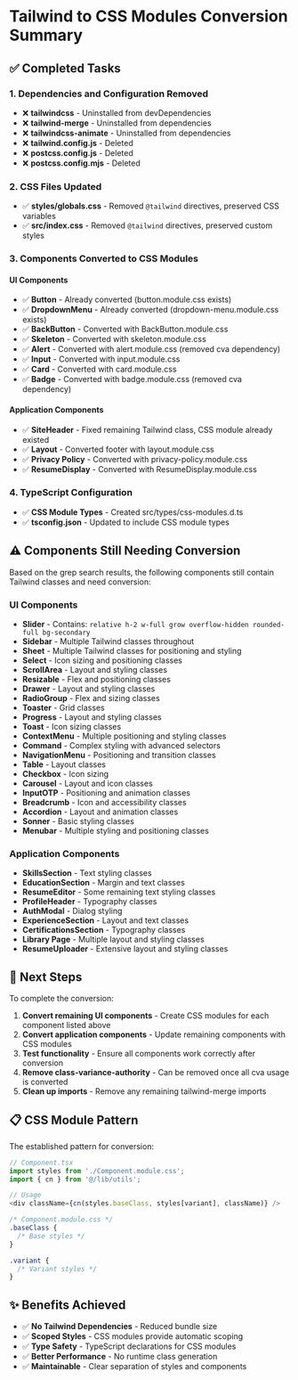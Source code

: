 # Tailwind to CSS Modules Conversion Summary

## ✅ Completed Tasks

### 1. Dependencies and Configuration Removed
- ❌ **tailwindcss** - Uninstalled from devDependencies
- ❌ **tailwind-merge** - Uninstalled from dependencies  
- ❌ **tailwindcss-animate** - Uninstalled from dependencies
- ❌ **tailwind.config.js** - Deleted
- ❌ **postcss.config.js** - Deleted
- ❌ **postcss.config.mjs** - Deleted

### 2. CSS Files Updated
- ✅ **styles/globals.css** - Removed `@tailwind` directives, preserved CSS variables
- ✅ **src/index.css** - Removed `@tailwind` directives, preserved custom styles

### 3. Components Converted to CSS Modules

#### UI Components
- ✅ **Button** - Already converted (button.module.css exists)
- ✅ **DropdownMenu** - Already converted (dropdown-menu.module.css exists)  
- ✅ **BackButton** - Converted with BackButton.module.css
- ✅ **Skeleton** - Converted with skeleton.module.css
- ✅ **Alert** - Converted with alert.module.css (removed cva dependency)
- ✅ **Input** - Converted with input.module.css
- ✅ **Card** - Converted with card.module.css
- ✅ **Badge** - Converted with badge.module.css (removed cva dependency)

#### Application Components  
- ✅ **SiteHeader** - Fixed remaining Tailwind class, CSS module already existed
- ✅ **Layout** - Converted footer with layout.module.css
- ✅ **Privacy Policy** - Converted with privacy-policy.module.css
- ✅ **ResumeDisplay** - Converted with ResumeDisplay.module.css

### 4. TypeScript Configuration
- ✅ **CSS Module Types** - Created src/types/css-modules.d.ts
- ✅ **tsconfig.json** - Updated to include CSS module types

## ⚠️ Components Still Needing Conversion

Based on the grep search results, the following components still contain Tailwind classes and need conversion:

### UI Components
- **Slider** - Contains: `relative h-2 w-full grow overflow-hidden rounded-full bg-secondary`
- **Sidebar** - Multiple Tailwind classes throughout
- **Sheet** - Multiple Tailwind classes for positioning and styling
- **Select** - Icon sizing and positioning classes
- **ScrollArea** - Layout and styling classes
- **Resizable** - Flex and positioning classes
- **Drawer** - Layout and styling classes
- **RadioGroup** - Flex and sizing classes
- **Toaster** - Grid classes
- **Progress** - Layout and styling classes  
- **Toast** - Icon sizing classes
- **ContextMenu** - Multiple positioning and styling classes
- **Command** - Complex styling with advanced selectors
- **NavigationMenu** - Positioning and transition classes
- **Table** - Layout classes
- **Checkbox** - Icon sizing
- **Carousel** - Layout and icon classes
- **InputOTP** - Positioning and animation classes
- **Breadcrumb** - Icon and accessibility classes
- **Accordion** - Layout and animation classes
- **Sonner** - Basic styling classes
- **Menubar** - Multiple styling and positioning classes

### Application Components
- **SkillsSection** - Text styling classes
- **EducationSection** - Margin and text classes
- **ResumeEditor** - Some remaining text styling classes
- **ProfileHeader** - Typography classes
- **AuthModal** - Dialog styling
- **ExperienceSection** - Layout and text classes  
- **CertificationsSection** - Typography classes
- **Library Page** - Multiple layout and styling classes
- **ResumeUploader** - Extensive layout and styling classes

## 🔧 Next Steps

To complete the conversion:

1. **Convert remaining UI components** - Create CSS modules for each component listed above
2. **Convert application components** - Update remaining components with CSS modules
3. **Test functionality** - Ensure all components work correctly after conversion
4. **Remove class-variance-authority** - Can be removed once all cva usage is converted
5. **Clean up imports** - Remove any remaining tailwind-merge imports

## 📋 CSS Module Pattern

The established pattern for conversion:

```typescript
// Component.tsx
import styles from './Component.module.css';
import { cn } from '@/lib/utils';

// Usage
<div className={cn(styles.baseClass, styles[variant], className)} />
```

```css
/* Component.module.css */
.baseClass {
  /* Base styles */
}

.variant {
  /* Variant styles */
}
```

## ✨ Benefits Achieved

- ✅ **No Tailwind Dependencies** - Reduced bundle size
- ✅ **Scoped Styles** - CSS modules provide automatic scoping
- ✅ **Type Safety** - TypeScript declarations for CSS modules
- ✅ **Better Performance** - No runtime class generation
- ✅ **Maintainable** - Clear separation of styles and components